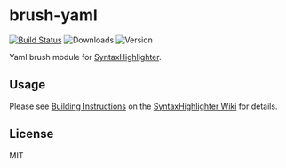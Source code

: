 # brush-yaml

[![Build Status](https://travis-ci.org/ErikWegner/brush-yaml.svg?branch=master)](https://travis-ci.org/ErikWegner/brush-yaml)
![Downloads](https://img.shields.io/npm/dm/brush-yaml.svg)
![Version](https://img.shields.io/npm/v/brush-yaml.svg)

Yaml brush module for [SyntaxHighlighter](https://github.com/syntaxhighlighter/syntaxhighlighter).

## Usage

Please see [Building Instructions](https://github.com/syntaxhighlighter/syntaxhighlighter/wiki/Building) on the [SyntaxHighlighter Wiki](https://github.com/syntaxhighlighter/syntaxhighlighter/wiki) for details.

## License

MIT
